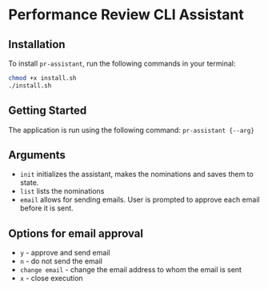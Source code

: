 # Performance Review CLI Assistant
## Installation

To install `pr-assistant`, run the following commands in your terminal:

```bash
chmod +x install.sh
./install.sh
```
## Getting Started
The application is run using the following command:
```pr-assistant {--arg}```
## Arguments
* ```init``` initializes the assistant, makes the nominations and saves them to state.
* ```list``` lists the nominations 
* ```email``` allows for sending emails. User is prompted to approve each email before it is sent. 
## Options for email approval
* ```y``` - approve and send email
* ```n``` - do not send the email
* ```change email``` - change the email address to whom the email is sent
* ```x``` - close execution


